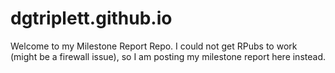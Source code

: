 # dgtriplett.github.io

Welcome to my Milestone Report Repo.  I could not get RPubs to work (might be a firewall issue), so I am posting my milestone report here instead.
